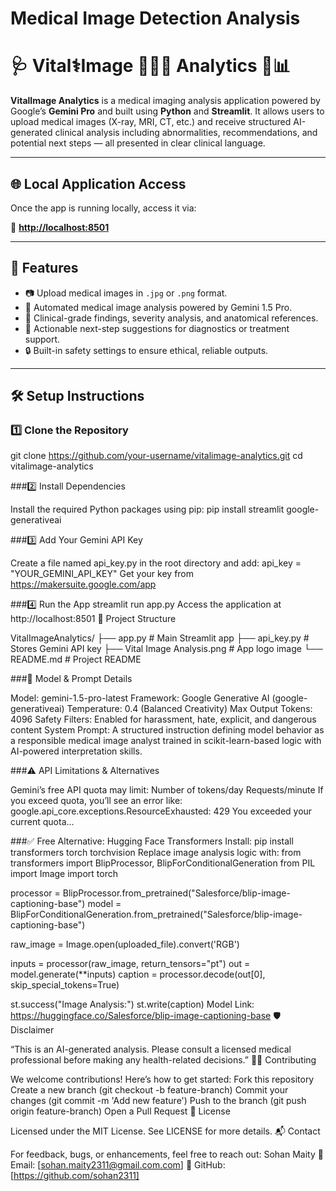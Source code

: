 # Medical Image Detection Analysis

# 🩺 Vital⚕️Image 🧑🏻‍⚕️ Analytics 🩻📊

**VitalImage Analytics** is a medical imaging analysis application powered by Google’s **Gemini Pro** and built using **Python** and **Streamlit**. It allows users to upload medical images (X-ray, MRI, CT, etc.) and receive structured AI-generated clinical analysis including abnormalities, recommendations, and potential next steps — all presented in clear clinical language.

---

## 🌐 Local Application Access

Once the app is running locally, access it via:

📍 **[http://localhost:8501](http://localhost:8501)**

---

## 🚀 Features

- 📷 Upload medical images in `.jpg` or `.png` format.
- 🧠 Automated medical image analysis powered by Gemini 1.5 Pro.
- 📄 Clinical-grade findings, severity analysis, and anatomical references.
- 🧾 Actionable next-step suggestions for diagnostics or treatment support.
- 🔒 Built-in safety settings to ensure ethical, reliable outputs.

---

## 🛠️ Setup Instructions

### 1️⃣ Clone the Repository


git clone https://github.com/your-username/vitalimage-analytics.git
cd vitalimage-analytics

###2️⃣ Install Dependencies

Install the required Python packages using pip:
pip install streamlit google-generativeai

###3️⃣ Add Your Gemini API Key

Create a file named api_key.py in the root directory and add:
api_key = "YOUR_GEMINI_API_KEY"
Get your key from https://makersuite.google.com/app

###4️⃣ Run the App
streamlit run app.py
Access the application at http://localhost:8501
📁 Project Structure

VitalImageAnalytics/
├── app.py                      # Main Streamlit app
├── api_key.py                  # Stores Gemini API key
├── Vital Image Analysis.png    # App logo image
└── README.md                   # Project README

###🤖 Model & Prompt Details

Model: gemini-1.5-pro-latest
Framework: Google Generative AI (google-generativeai)
Temperature: 0.4 (Balanced Creativity)
Max Output Tokens: 4096
Safety Filters: Enabled for harassment, hate, explicit, and dangerous content
System Prompt:
A structured instruction defining model behavior as a responsible medical image analyst trained in scikit-learn-based logic with AI-powered interpretation skills.

###⚠️ API Limitations & Alternatives

Gemini’s free API quota may limit:
Number of tokens/day
Requests/minute
If you exceed quota, you’ll see an error like:
google.api_core.exceptions.ResourceExhausted: 429 You exceeded your current quota...


###✅ Free Alternative: Hugging Face Transformers
Install:
pip install transformers torch torchvision
Replace image analysis logic with:
from transformers import BlipProcessor, BlipForConditionalGeneration
from PIL import Image
import torch

processor = BlipProcessor.from_pretrained("Salesforce/blip-image-captioning-base")
model = BlipForConditionalGeneration.from_pretrained("Salesforce/blip-image-captioning-base")

raw_image = Image.open(uploaded_file).convert('RGB')

inputs = processor(raw_image, return_tensors="pt")
out = model.generate(**inputs)
caption = processor.decode(out[0], skip_special_tokens=True)

st.success("Image Analysis:")
st.write(caption)
Model Link: https://huggingface.co/Salesforce/blip-image-captioning-base
🛡️ Disclaimer

“This is an AI-generated analysis. Please consult a licensed medical professional before making any health-related decisions.”
👨‍💻 Contributing

We welcome contributions! Here’s how to get started:
Fork this repository
Create a new branch (git checkout -b feature-branch)
Commit your changes (git commit -m 'Add new feature')
Push to the branch (git push origin feature-branch)
Open a Pull Request
📜 License

Licensed under the MIT License. See LICENSE for more details.
📬 Contact

For feedback, bugs, or enhancements, feel free to reach out:
Sohan Maity
📧 Email: [sohan.maity2311@gmail.com.com]
🔗 GitHub: [https://github.com/sohan2311]
